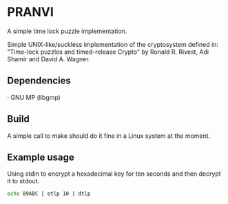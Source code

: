 # PRANVI
A simple time lock puzzle implementation.

Simple UNIX-like/suckless implementation of the cryptosystem defined in: "Time-lock puzzles and timed-release Crypto" by Ronald R. Rivest, Adi Shamir and David A. Wagner.

## Dependencies
· GNU MP (libgmp)

## Build
A simple call to make should do it fine in a Linux system at the moment.

## Example usage
Using stdin to encrypt a hexadecimal key for ten seconds and then decrypt it to stdout.
```bash
echo 89ABC | etlp 10 | dtlp
```

